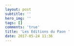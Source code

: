 ```yaml
---
layout: post
subtitle: ''
hero_img: ''
tags: []
comments: 'true'
title: 'Les Editions du Paon '
date: 2017-05-24 11:36
---
```

